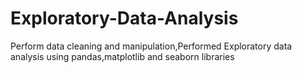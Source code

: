 # Exploratory-Data-Analysis
Perform data cleaning and manipulation,Performed Exploratory data analysis using pandas,matplotlib and seaborn libraries
